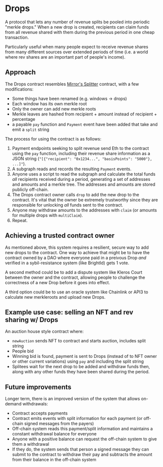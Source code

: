 # Drops
A protocol that lets any number of revenue splits be pooled into periodic "merkle drops." When a new drop is created, recipients can claim funds from all revenue shared with them during the previous period in one cheap transaction.

Particularly useful when many people expect to receive revenue shares from many different sources over extended periods of time (i.e. a world where rev shares are an important part of people's income).

## Approach
The Drops contract resembles [Mirror's Splitter](https://github.com/mirror-xyz/splits/blob/main/contracts/Splitter.sol) contract, with a few modifications:
- Some things have been renamed (e.g. windows -> drops)
- Each window has its own merkle root
- Only the owner can add new merkle roots
- Merkle leaves are hashed from recipient + amount instead of recipient + percentage
- a payable `pay` function and `Payment` event have been added that take and emit a `split` string

The process for using the contract is as follows:
1. Payment endpoints seeking to split revenue send Eth to the contract using the `pay` function, including their revenue share information as a JSON string (`"[{"recipient": "0x1234...", "basisPoints": "5000"}, ...]"`).
2. A subgraph reads and records the resulting `Payment` events.
3. Anyone uses a script to read the subgraph and calculate the total funds _all_ recipients received during a period, generating a set of addresses and amounts and a merkle tree. The addresses and amounts are stored publicly off-chain.
4. The Drops contract owner calls `drop` to add the new drop to the contract. It's vital that the owner be extremely trustworthy since they are responsible for unlocking _all_ funds sent to the contract.
5. Anyone may withdraw amounts to the addresses with `claim` (or amounts for multiple drops with `multiClaim`).
6. Repeat.

## Achieving a trusted contract owner
As mentioned above, this system requires a resilient, secure way to add new drops to the contract. One way to achieve that might be to have the contract owned by a DAO where everyone paid in a preivous Drop _and_ verified in a sybil-resistance system (like BrightId) gets 1 vote.

A second method could be to add a dispute system like Kleros Court between the owner and the contract, allowing people to challenge the correctness of a new Drop before it goes into effect.

A third option could be to use an oracle system like Chainlink or API3 to calculate new merkleroots and upload new Drops.

## Example use case: selling an NFT and rev sharing w/ Drops
An auction house style contract where:
- `newAuction` sends NFT to contract and starts auction, includes split string
- People bid
- Winning bid is found, payment is sent to Drops (instead of to NFT owner or other current variations) using `pay` and including the split string
- Splitees wait for the next drop to be added and withdraw funds then, along with any other funds they have been shared during the period.

## Future improvements
Longer term, there is an improved version of the system that allows on-demand withdrawals:
- Contract accepts payments
- Contract emits events with split information for each payment (or off-chain signed messages from the payers)
- Off-chain system reads this payment/split information and maintains a constant withdrawal balance for everyone
- Anyone with a positive balance can request the off-chain system to give them a withdrawal
- If they do, the system sends that person a signed message they can submit to the contract to withdraw their pay and subtracts the amount from their balance in the off-chain system
